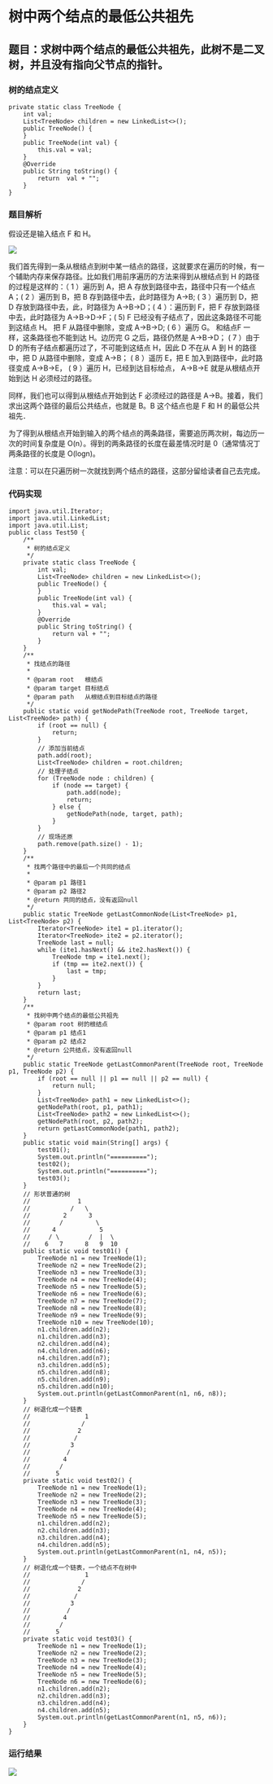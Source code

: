 # 树中两个结点的最低公共祖先

## 题目：求树中两个结点的最低公共祖先，此树不是二叉树，并且没有指向父节点的指针。

### 树的结点定义

```
private static class TreeNode {
    int val;
    List<TreeNode> children = new LinkedList<>();
    public TreeNode() {
    }
    public TreeNode(int val) {
        this.val = val;
    }
    @Override
    public String toString() {
        return  val + "";
    }
}
```

### 题目解析

假设还是输入结点 F 和 H。 

![](images/67.png)

我们首先得到一条从根结点到树中某一结点的路径，这就要求在遍历的时候，有一个辅助内存来保存路径。比如我们用前序遍历的方法来得到从根结点到 H 的路径的过程是这样的：（ 1 ）遍历到 A，把 A 存放到路径中去，路径中只有一个结点 A；( 2 ）遍历到 B，把 B 存到路径中去，此时路径为 A->B; ( 3 ）遍历到 D，把 D 存放到路径中去，此，时路径为 A->B->D；( 4 ）：遍历到 F，把 F 存放到路径中去，此时路径为 A->B->D->F；( 5) F 已经没有子结点了，因此这条路径不可能到这结点 H。 把 F 从路径中删除，变成 A->B->D; ( 6 ）遍历 G。 和结点F 一样，这条路径也不能到达 H。边历完 G 之后，路径仍然是 A->B->D； ( 7 ）由于 D 的所有子结点都遍历过了，不可能到这结点 H，因此 D 不在从 A 到 H 的路径中，把 D 从路径中删除，变成 A->B； ( 8 ）遥历 E，把 E 加入到路径中，此时路径变成 A->B->E， ( 9 ）遍历 H，已经到达目标给点， A->B->E 就是从根结点开始到达 H 必须经过的路径。 

同样，我们也可以得到从根结点开始到达 F 必须经过的路径是 A->B。接着，我们求出这两个路径的最后公共结点，也就是 B。B 这个结点也是 F 和 H 的最低公共祖先． 

为了得到从根结点开始到输入的两个结点的两条路径，需要追历两次树，每边历一次的时间复杂度是 O(n）。得到的两条路径的长度在最差情况时是 0（通常情况丁两条路径的长度是 O(logn)。

注意：可以在只遍历树一次就找到两个结点的路径，这部分留给读者自己去完成。

### 代码实现

```
import java.util.Iterator;
import java.util.LinkedList;
import java.util.List;
public class Test50 {
    /**
     * 树的结点定义
     */
    private static class TreeNode {
        int val;
        List<TreeNode> children = new LinkedList<>();
        public TreeNode() {
        }
        public TreeNode(int val) {
            this.val = val;
        }
        @Override
        public String toString() {
            return val + "";
        }
    }
    /**
     * 找结点的路径
     *
     * @param root   根结点
     * @param target 目标结点
     * @param path   从根结点到目标结点的路径
     */
    public static void getNodePath(TreeNode root, TreeNode target, List<TreeNode> path) {
        if (root == null) {
            return;
        }
        // 添加当前结点
        path.add(root);
        List<TreeNode> children = root.children;
        // 处理子结点
        for (TreeNode node : children) {
            if (node == target) {
                path.add(node);
                return;
            } else {
                getNodePath(node, target, path);
            }
        }
        // 现场还原
        path.remove(path.size() - 1);
    }
    /**
     * 找两个路径中的最后一个共同的结点
     *
     * @param p1 路径1
     * @param p2 路径2
     * @return 共同的结点，没有返回null
     */
    public static TreeNode getLastCommonNode(List<TreeNode> p1, List<TreeNode> p2) {
        Iterator<TreeNode> ite1 = p1.iterator();
        Iterator<TreeNode> ite2 = p2.iterator();
        TreeNode last = null;
        while (ite1.hasNext() && ite2.hasNext()) {
            TreeNode tmp = ite1.next();
            if (tmp == ite2.next()) {
                last = tmp;
            }
        }
        return last;
    }
    /**
     * 找树中两个结点的最低公共祖先
     * @param root 树的根结点
     * @param p1 结点1
     * @param p2 结点2
     * @return 公共结点，没有返回null
     */
    public static TreeNode getLastCommonParent(TreeNode root, TreeNode p1, TreeNode p2) {
        if (root == null || p1 == null || p2 == null) {
            return null;
        }
        List<TreeNode> path1 = new LinkedList<>();
        getNodePath(root, p1, path1);
        List<TreeNode> path2 = new LinkedList<>();
        getNodePath(root, p2, path2);
        return getLastCommonNode(path1, path2);
    }
    public static void main(String[] args) {
        test01();
        System.out.println("==========");
        test02();
        System.out.println("==========");
        test03();
    }
    // 形状普通的树
    //             1
    //           /   \
    //         2      3
    //        /         \
    //      4            5
    //     / \        /  |  \
    //    6   7      8   9  10
    public static void test01() {
        TreeNode n1 = new TreeNode(1);
        TreeNode n2 = new TreeNode(2);
        TreeNode n3 = new TreeNode(3);
        TreeNode n4 = new TreeNode(4);
        TreeNode n5 = new TreeNode(5);
        TreeNode n6 = new TreeNode(6);
        TreeNode n7 = new TreeNode(7);
        TreeNode n8 = new TreeNode(8);
        TreeNode n9 = new TreeNode(9);
        TreeNode n10 = new TreeNode(10);
        n1.children.add(n2);
        n1.children.add(n3);
        n2.children.add(n4);
        n4.children.add(n6);
        n4.children.add(n7);
        n3.children.add(n5);
        n5.children.add(n8);
        n5.children.add(n9);
        n5.children.add(n10);
        System.out.println(getLastCommonParent(n1, n6, n8));
    }
    // 树退化成一个链表
    //               1
    //              /
    //             2
    //            /
    //           3
    //          /
    //         4
    //        /
    //       5
    private static void test02() {
        TreeNode n1 = new TreeNode(1);
        TreeNode n2 = new TreeNode(2);
        TreeNode n3 = new TreeNode(3);
        TreeNode n4 = new TreeNode(4);
        TreeNode n5 = new TreeNode(5);
        n1.children.add(n2);
        n2.children.add(n3);
        n3.children.add(n4);
        n4.children.add(n5);
        System.out.println(getLastCommonParent(n1, n4, n5));
    }
    // 树退化成一个链表，一个结点不在树中
    //               1
    //              /
    //             2
    //            /
    //           3
    //          /
    //         4
    //        /
    //       5
    private static void test03() {
        TreeNode n1 = new TreeNode(1);
        TreeNode n2 = new TreeNode(2);
        TreeNode n3 = new TreeNode(3);
        TreeNode n4 = new TreeNode(4);
        TreeNode n5 = new TreeNode(5);
        TreeNode n6 = new TreeNode(6);
        n1.children.add(n2);
        n2.children.add(n3);
        n3.children.add(n4);
        n4.children.add(n5);
        System.out.println(getLastCommonParent(n1, n5, n6));
    }
}
```
### 运行结果

![](images/68.png)